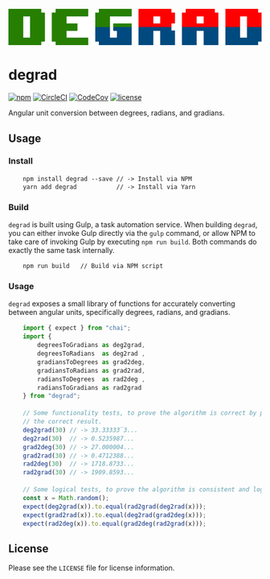 [circleci-shield-url]: https://img.shields.io/circleci/project/github/mgthomas99/degrad.svg
[circleci-url]: https://circleci.com/gh/mgthomas99/degrad
[codecov-shield-url]: https://img.shields.io/codecov/c/github/mgthomas99/degrad.svg
[codecov-url]: https://codecov.io/gh/mgthomas99/degrad
[license-shield-url]: https://img.shields.io/github/license/mgthomas99/degrad.svg
[license-url]: https://github.com/mgthomas99/degrad/blob/master/LICENSE
[logo-image-url]: https://raw.githubusercontent.com/mgthomas99/degrad/master/www/logo.png
[logo-url]: https://github.com/mgthomas/degrad
[npm-shield-url]: https://img.shields.io/npm/v/degrad.svg
[npm-url]: https://www.npmjs.com/package/degrad

[![Degrad][logo-image-url]][logo-url]

# degrad

[![npm][npm-shield-url]][npm-url]
[![CircleCI][circleci-shield-url]][circleci-url]
[![CodeCov][codecov-shield-url]][codecov-url]
[![license][license-shield-url]][license-url]

Angular unit conversion between degrees, radians, and gradians.

## Usage

### Install

```shell
    npm install degrad --save // -> Install via NPM
    yarn add degrad           // -> Install via Yarn
```

### Build

`degrad` is built using Gulp, a task automation service. When building `degrad`,
you can either invoke Gulp directly via the `gulp` command, or allow NPM to take
care of invoking Gulp by executing `npm run build`. Both commands do exactly the
same task internally.

```shell
    npm run build   // Build via NPM script
```

### Usage

`degrad` exposes a small library of functions for accurately converting between
angular units, specifically degrees, radians, and gradians.

```ts
    import { expect } from "chai";
    import {
        degreesToGradians as deg2grad,
        degreesToRadians  as deg2rad ,
        gradiansToDegrees as grad2deg,
        gradiansToRadians as grad2rad,
        radiansToDegrees  as rad2deg ,
        radiansToGradians as rad2grad
    } from "degrad";

    // Some functionality tests, to prove the algorithm is correct by producing
    // the correct result.
    deg2grad(30) // -> 33.33333̅3...
    deg2rad(30)  // -> 0.5235987...
    grad2deg(30) // -> 27.000004...
    grad2rad(30) // -> 0.4712388...
    rad2deg(30)  // -> 1718.8733...
    rad2grad(30) // -> 1909.8593...

    // Some logical tests, to prove the algorithm is consistent and logical.
    const x = Math.random();
    expect(deg2grad(x)).to.equal(rad2grad(deg2rad(x)));
    expect(grad2rad(x)).to.equal(deg2rad(grad2deg(x)));
    expect(rad2deg(x)).to.equal(grad2deg(rad2grad(x)));
```

## License

Please see the `LICENSE` file for license information.
